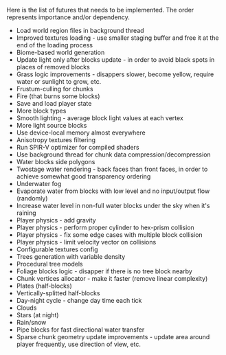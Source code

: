 Here is the list of futures that needs to be implemented.
The order represents importance and/or dependency.
* Load world region files in background thread
* Improved textures loading - use smaller staging buffer and free it at the end of the loading process
* Biome-based world generation
* Update light only after blocks update - in order to avoid black spots in places of removed blocks
* Grass logic improvements - disappers slower, become yellow, require water or sunlight to grow, etc.
* Frustum-culling for chunks
* Fire (that burns some blocks)
* Save and load player state
* More block types
* Smooth lighting - average block light values at each vertex
* More light source blocks
* Use device-local memory almost everywhere
* Anisotropy textures filtering
* Run SPIR-V optimizer for compiled shaders
* Use background thread for chunk data compression/decompression
* Water blocks side polygons
* Twostage water rendering - back faces than front faces, in order to achieve somewhat good transparency ordering
* Underwater fog
* Evaporate water from blocks with low level and no input/output flow (randomly)
* Increase water level in non-full water blocks under the sky when it's raining
* Player physics - add gravity
* Player physics - perform proper cylinder to hex-prism collision
* Player physics - fix some edge cases with multiple block collision
* Player physics - limit velocity vector on collisions
* Configurable textures config
* Trees generation with variable density
* Procedural tree models
* Foliage blocks logic - disapper if there is no tree block nearby
* Chunk vertices allocator - make it faster (remove linear complexity)
* Plates (half-blocks)
* Vertically-splitted half-blocks
* Day-night cycle - change day time each tick
* Clouds
* Stars (at night)
* Rain/snow
* Pipe blocks for fast directional water transfer
* Sparse chunk geometry update improvements - update area around player frequently, use direction of view, etc.
